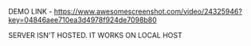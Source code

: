 DEMO LINK - https://www.awesomescreenshot.com/video/24325946?key=04846aee710ea3d4978f924de7098b80

SERVER ISN'T HOSTED. IT WORKS ON LOCAL HOST
